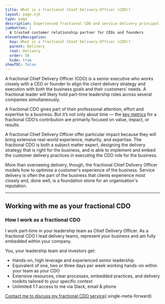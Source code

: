 ```yaml
---
title: What is a fractional Chief Delivery Officer (CDO)?
layout: page.njk
type: page
description: Experienced fractional CDO and service delivery principal working with UK & USA-based CEOs and founders of ambitious businesses.
jumbotron: |
  A trusted customer relationship partner for CEOs and founders
eleventyNavigation:
  key: What is a fractional Chief Delivery Officer (CDO)?
  parent: Delivery
  root: Delivery
  order: 50
  hide: true
showTOC: false
---
```

A fractional Chief Delivery Officer (CDO) is a senior executive who works closely with a CEO or founder to align the client delivery strategy and execution with both the business goals and their customers' needs. A fractional leader will likely hold part-time leadership roles across several companies simultaneously.

A fractional CDO gives part of their professional attention, effort and expertise to a business. But it’s not only about time — the [key metrics](/handbook/why/set-up-for-success/) for a fractional CDO’s contribution are primarily focused on value, impact, or results.

A fractional Chief Delivery Officer offer particular impact because they will bring extensive real-world experience, maturity, and expertise. The fractional CDO is both a subject matter expert, designing the delivery strategy that is right for the business, and is able to implement and embed the customer delivery practices in executing the CDO role for the business.

More than overseeing delivery, though, the fractional Chief Delivery Officer models how to optimise a customer's experience of the business. Service delivery is often the part of the business that clients experience most closely and, done well, is a foundation stone for an organisation's reputation.

---

## Working with me as your fractional CDO

### How I work as a fractional CDO

I work part-time in your leadership team as Chief Delivery Officer. As a fractional CDO I lead delivery teams, represent your business and am fully embedded within your company.

You, your leadership team and investors get:

- Hands-on, high leverage and experienced senior leadership
- Equivalent of one, two or three days per week working hands-on within your team as your CDO
- Extensive resources, clear processes, embedded practices, and delivery toolkits tailored to your specific context
- Unlimited 1:1 access to me via Slack, email & phone

[Contact me to discuss my fractional CDO service](/contact/){.single-meta-forward}